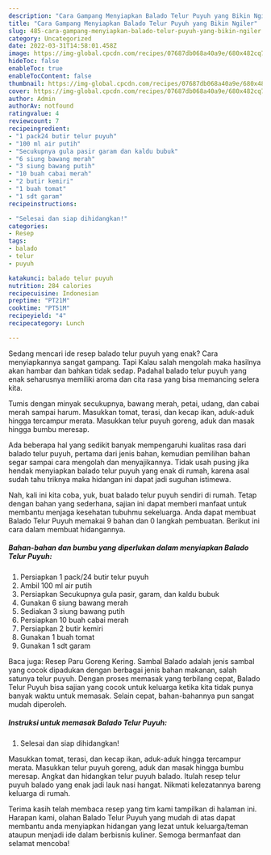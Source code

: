 ```yaml
---
description: "Cara Gampang Menyiapkan Balado Telur Puyuh yang Bikin Ngiler"
title: "Cara Gampang Menyiapkan Balado Telur Puyuh yang Bikin Ngiler"
slug: 485-cara-gampang-menyiapkan-balado-telur-puyuh-yang-bikin-ngiler
category: Uncategorized
date: 2022-03-31T14:58:01.458Z
image: https://img-global.cpcdn.com/recipes/07687db068a40a9e/680x482cq70/balado-telur-puyuh-foto-resep-utama.jpg
hideToc: false
enableToc: true
enableTocContent: false
thumbnail: https://img-global.cpcdn.com/recipes/07687db068a40a9e/680x482cq70/balado-telur-puyuh-foto-resep-utama.jpg
cover: https://img-global.cpcdn.com/recipes/07687db068a40a9e/680x482cq70/balado-telur-puyuh-foto-resep-utama.jpg
author: Admin
authorAv: notfound
ratingvalue: 4
reviewcount: 7
recipeingredient:
- "1 pack24 butir telur puyuh"
- "100 ml air putih"
- "Secukupnya gula pasir garam dan kaldu bubuk"
- "6 siung bawang merah"
- "3 siung bawang putih"
- "10 buah cabai merah"
- "2 butir kemiri"
- "1 buah tomat"
- "1 sdt garam"
recipeinstructions:

- "Selesai dan siap dihidangkan!"
categories:
- Resep
tags:
- balado
- telur
- puyuh

katakunci: balado telur puyuh 
nutrition: 284 calories
recipecuisine: Indonesian
preptime: "PT21M"
cooktime: "PT51M"
recipeyield: "4"
recipecategory: Lunch

---
```



Sedang mencari ide resep balado telur puyuh yang enak? Cara menyiapkannya sangat gampang. Tapi Kalau salah mengolah maka hasilnya akan hambar dan bahkan tidak sedap. Padahal balado telur puyuh yang enak seharusnya memiliki aroma dan cita rasa yang bisa memancing selera kita.


Tumis dengan minyak secukupnya, bawang merah, petai, udang, dan cabai merah sampai harum. Masukkan tomat, terasi, dan kecap ikan, aduk-aduk hingga tercampur merata. Masukkan telur puyuh goreng, aduk dan masak hingga bumbu meresap.

Ada beberapa hal yang sedikit banyak mempengaruhi kualitas rasa dari balado telur puyuh, pertama dari jenis bahan, kemudian pemilihan bahan segar sampai cara mengolah dan menyajikannya. Tidak usah pusing jika hendak menyiapkan balado telur puyuh yang enak di rumah, karena asal sudah tahu triknya maka hidangan ini dapat jadi suguhan istimewa.


Nah, kali ini kita coba, yuk, buat balado telur puyuh sendiri di rumah. Tetap dengan bahan yang sederhana, sajian ini dapat memberi manfaat untuk membantu menjaga kesehatan tubuhmu sekeluarga. Anda dapat membuat Balado Telur Puyuh memakai 9 bahan dan 0 langkah pembuatan. Berikut ini cara dalam membuat hidangannya.

<!--inarticleads1-->

##### Bahan-bahan dan bumbu yang diperlukan dalam menyiapkan Balado Telur Puyuh:

1. Persiapkan 1 pack/24 butir telur puyuh
1. Ambil 100 ml air putih
1. Persiapkan Secukupnya gula pasir, garam, dan kaldu bubuk
1. Gunakan 6 siung bawang merah
1. Sediakan 3 siung bawang putih
1. Persiapkan 10 buah cabai merah
1. Persiapkan 2 butir kemiri
1. Gunakan 1 buah tomat
1. Gunakan 1 sdt garam


Baca juga: Resep Paru Goreng Kering. Sambal Balado adalah jenis sambal yang cocok dipadukan dengan berbagai jenis bahan makanan, salah satunya telur puyuh. Dengan proses memasak yang terbilang cepat, Balado Telur Puyuh bisa sajian yang cocok untuk keluarga ketika kita tidak punya banyak waktu untuk memasak. Selain cepat, bahan-bahannya pun sangat mudah diperoleh. 

<!--inarticleads2-->

##### Instruksi untuk memasak Balado Telur Puyuh:


1. Selesai dan siap dihidangkan!

Masukkan tomat, terasi, dan kecap ikan, aduk-aduk hingga tercampur merata. Masukkan telur puyuh goreng, aduk dan masak hingga bumbu meresap. Angkat dan hidangkan telur puyuh balado. Itulah resep telur puyuh balado yang enak jadi lauk nasi hangat. Nikmati kelezatannya bareng keluarga di rumah. 

Terima kasih telah membaca resep yang tim kami tampilkan di halaman ini. Harapan kami, olahan Balado Telur Puyuh yang mudah di atas dapat membantu anda menyiapkan hidangan yang lezat untuk keluarga/teman ataupun menjadi ide dalam berbisnis kuliner. Semoga bermanfaat dan selamat mencoba!
